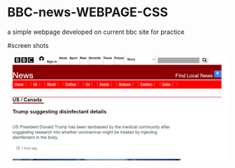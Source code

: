 # BBC-news-WEBPAGE-CSS
a simple webpage developed on current bbc site for practice 


#screen shots


![](BBC.html.png)

